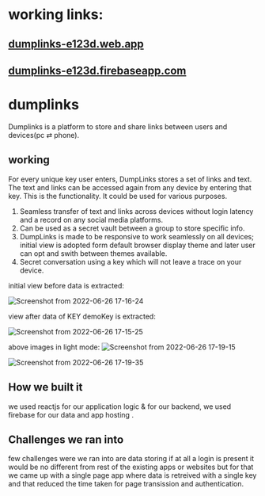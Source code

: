 # working links:
## [dumplinks-e123d.web.app](https://dumplinks-e123d.web.app/)
## [dumplinks-e123d.firebaseapp.com](https://dumplinks-e123d.firebaseapp.com/)

# dumplinks
Dumplinks is a platform to store and share links between users and devices(pc ⇄ phone).

## working
For every unique key user enters, DumpLinks stores a set of links and text. The text and links can be accessed again from any device by entering that key. This is the functionality. It could be used for various purposes. 

1. Seamless transfer of text and links across devices without login latency and a record on any social media platforms.
2. Can be used as a secret vault between a group to store specific info. 
3. DumpLinks is made to be responsive to work seamlessly on all devices; initial view is adopted form default browser display theme and later user can opt and swith between themes available.
4. Secret conversation using a key which will not leave a trace on your device.

initial view before data is extracted:

![Screenshot from 2022-06-26 17-16-24](https://user-images.githubusercontent.com/37890718/175812556-76843cf2-9c0c-4c24-add2-00abfdcc481c.png)

view after data of KEY demoKey is extracted:

![Screenshot from 2022-06-26 17-15-25](https://user-images.githubusercontent.com/37890718/175812536-a56b0cc9-e8da-4797-800a-a80bd40b079f.png)

above images in light mode:
![Screenshot from 2022-06-26 17-19-15](https://user-images.githubusercontent.com/37890718/175812670-6aaa8798-d649-400d-be8a-c43ca6f240ff.png)


![Screenshot from 2022-06-26 17-19-35](https://user-images.githubusercontent.com/37890718/175812691-f3ef7837-28c8-47e9-8d48-938f6cff66a4.png)



## How we built it
we used reactjs for our application logic & for our backend, we used firebase for our data and app hosting .

## Challenges we ran into
few challenges were we ran into are data storing if at all a login is present it would be no different from rest of the existing apps or websites but for that we came up with a single page app where data is retreived with a single key and that reduced the time taken for page transission and authentication.
